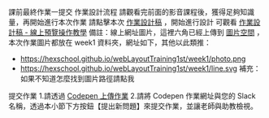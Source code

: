 課前最終作業一提交
作業設計流程
請觀看完前面的影音課程後，獲得足夠知識量，再開始進行本次作業
請點擊本次 [作業設計稿](https://xd.adobe.com/view/849bc67b-1431-4550-5c35-97e1e595632b-f2aa/) ，開始進行設計
可觀看 [作業設計稿 - 線上預覽操作教學](https://hackmd.io/J7ajdobzTlyideAARTLz5Q?view)
備註：線上網址圖片，這裡六角已經上傳到 [圖片空間](https://github.com/hexschool/webLayoutTraining1st) ，本次作業圖片都放在 week1 資料夾，網址如下，其他以此類推：

- https://hexschool.github.io/webLayoutTraining1st/week1/photo.png
- https://hexschool.github.io/webLayoutTraining1st/week1/line.svg
補充：如果不知道怎麼找到圖片路徑請點我

提交作業
1.請透過 [Codepen 上傳作業](https://hackmd.io/P83A7KDOTt65osxHCizL1g?view)
2.請將 Codepen 作業網址與您的 Slack 名稱，透過本小節下方按鈕【提出新問題】來提交作業，並讓老師與助教檢視。
